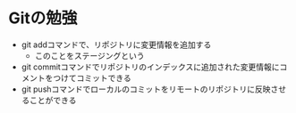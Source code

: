 # Gitの勉強
- git addコマンドで、リポジトリに変更情報を追加する
    - このことをステージングという
- git commitコマンドでリポジトリのインデックスに追加された変更情報にコメントをつけてコミットできる
- git pushコマンドでローカルのコミットをリモートのリポジトリに反映させることができる

